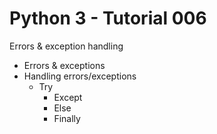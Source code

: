 # Python 3 - Tutorial 006

Errors & exception handling
  - Errors & exceptions
  - Handling errors/exceptions
    - Try
      - Except
      - Else
      - Finally
